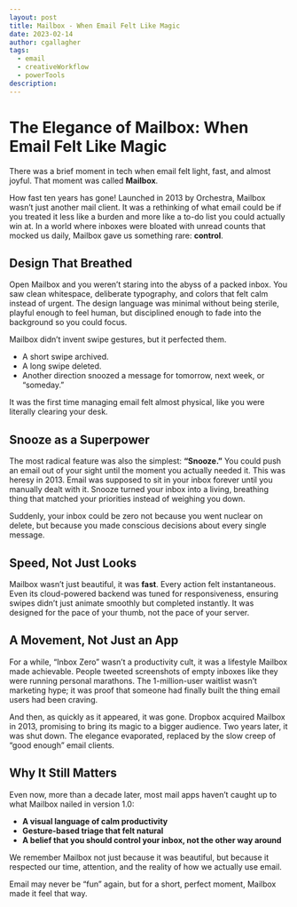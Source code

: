 ```yaml
---
layout: post
title: Mailbox - When Email Felt Like Magic
date: 2023-02-14
author: cgallagher
tags:
  - email
  - creativeWorkflow
  - powerTools
description:
---
```


# The Elegance of Mailbox: When Email Felt Like Magic

There was a brief moment in tech when email felt light, fast, and almost joyful. That moment was called **Mailbox**.

How fast ten years has gone! Launched in 2013 by Orchestra, Mailbox wasn’t just another mail client. It was a rethinking of what email could be if you treated it less like a burden and more like a to-do list you could actually win at. In a world where inboxes were bloated with unread counts that mocked us daily, Mailbox gave us something rare: **control**.

## Design That Breathed

Open Mailbox and you weren’t staring into the abyss of a packed inbox. You saw clean whitespace, deliberate typography, and colors that felt calm instead of urgent. The design language was minimal without being sterile, playful enough to feel human, but disciplined enough to fade into the background so you could focus.

Mailbox didn’t invent swipe gestures, but it perfected them.  
- A short swipe archived.  
- A long swipe deleted.  
- Another direction snoozed a message for tomorrow, next week, or “someday.”  

It was the first time managing email felt almost physical, like you were literally clearing your desk.

## Snooze as a Superpower

The most radical feature was also the simplest: **“Snooze.”** You could push an email out of your sight until the moment you actually needed it. This was heresy in 2013. Email was supposed to sit in your inbox forever until you manually dealt with it. Snooze turned your inbox into a living, breathing thing that matched your priorities instead of weighing you down.

Suddenly, your inbox could be zero not because you went nuclear on delete, but because you made conscious decisions about every single message.  

## Speed, Not Just Looks

Mailbox wasn’t just beautiful, it was **fast**. Every action felt instantaneous. Even its cloud-powered backend was tuned for responsiveness, ensuring swipes didn’t just animate smoothly but completed instantly. It was designed for the pace of your thumb, not the pace of your server.

## A Movement, Not Just an App

For a while, “Inbox Zero” wasn’t a productivity cult, it was a lifestyle Mailbox made achievable. People tweeted screenshots of empty inboxes like they were running personal marathons. The 1-million-user waitlist wasn’t marketing hype; it was proof that someone had finally built the thing email users had been craving.

And then, as quickly as it appeared, it was gone. Dropbox acquired Mailbox in 2013, promising to bring its magic to a bigger audience. Two years later, it was shut down. The elegance evaporated, replaced by the slow creep of “good enough” email clients.

## Why It Still Matters

Even now, more than a decade later, most mail apps haven’t caught up to what Mailbox nailed in version 1.0:  
- **A visual language of calm productivity**  
- **Gesture-based triage that felt natural**  
- **A belief that you should control your inbox, not the other way around**  

We remember Mailbox not just because it was beautiful, but because it respected our time, attention, and the reality of how we actually use email.

Email may never be “fun” again, but for a short, perfect moment, Mailbox made it feel that way.
